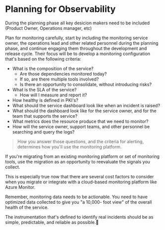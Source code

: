 # Planning for Observability

During the planning phase all key desicion makers need to be included (Product Owner, Operations manager, etc)

Plan for monitoring carefully, start by including the monitoring service owner, the operations lead and other related personnel during the planning phase, and continue engaging them throughout the development and release cycle. Their focus will be to develop a monitoring configuration that's based on the following criteria:

* What is the composition of the service?
  * Are those dependencies monitored today?
  * If so, are there multiple tools involved?
  * Is there an opportunity to consolidate, without introducing risks?
* What is the SLA of the service?
  * How will I measure and report it?
* How healthy is defined in PKI's?
* What should the service dashboard look like when an incident is raised?
* What should the dashboard look like for the service owner, and for the team that supports the service?
* What metrics does the resource produce that we need to monitor?
* How will the service owner, support teams, and other personnel be searching and query the logs?

> How you answer those questions, and the criteria for alerting, determines how you'll use the monitoring platform.

If you're migrating from an existing monitoring platform or set of monitoring tools, use the migration as an opportunity to reevaluate the signals you collect.

This is especially true now that there are several cost factors to consider when you migrate or integrate with a cloud-based monitoring platform like Azure Monitor.

Remember, monitoring data needs to be actionable. You need to have optimized data collected to give you "a 10,000- foot view" of the overall health of the service.

The instrumentation that's defined to identify real incidents should be as simple, predictable, and reliable as possible. 
